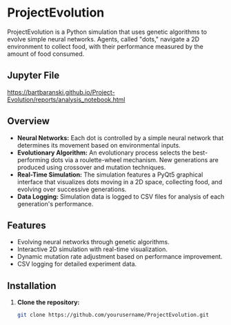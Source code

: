 # ProjectEvolution

ProjectEvolution is a Python simulation that uses genetic algorithms to evolve simple neural networks. Agents, called "dots," navigate a 2D environment to collect food, with their performance measured by the amount of food consumed.

## Jupyter File
https://bartbaranski.github.io/Project-Evolution/reports/analysis_notebook.html

## Overview

- **Neural Networks:** Each dot is controlled by a simple neural network that determines its movement based on environmental inputs.
- **Evolutionary Algorithm:** An evolutionary process selects the best-performing dots via a roulette-wheel mechanism. New generations are produced using crossover and mutation techniques.
- **Real-Time Simulation:** The simulation features a PyQt5 graphical interface that visualizes dots moving in a 2D space, collecting food, and evolving over successive generations.
- **Data Logging:** Simulation data is logged to CSV files for analysis of each generation's performance.

## Features

- Evolving neural networks through genetic algorithms.
- Interactive 2D simulation with real-time visualization.
- Dynamic mutation rate adjustment based on performance improvement.
- CSV logging for detailed experiment data.

## Installation

1. **Clone the repository:**
   ```bash
   git clone https://github.com/yourusername/ProjectEvolution.git
